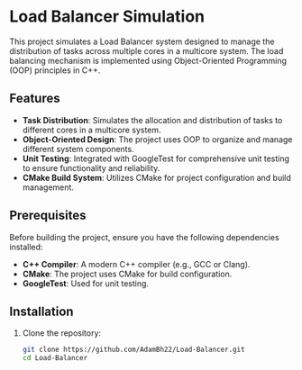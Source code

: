 # Load Balancer Simulation

This project simulates a Load Balancer system designed to manage the distribution of tasks across multiple cores in a multicore system. The load balancing mechanism is implemented using Object-Oriented Programming (OOP) principles in C++.

## Features

- **Task Distribution**: Simulates the allocation and distribution of tasks to different cores in a multicore system.
- **Object-Oriented Design**: The project uses OOP to organize and manage different system components.
- **Unit Testing**: Integrated with GoogleTest for comprehensive unit testing to ensure functionality and reliability.
- **CMake Build System**: Utilizes CMake for project configuration and build management.

## Prerequisites

Before building the project, ensure you have the following dependencies installed:

- **C++ Compiler**: A modern C++ compiler (e.g., GCC or Clang).
- **CMake**: The project uses CMake for build configuration.
- **GoogleTest**: Used for unit testing.

## Installation

1. Clone the repository:
   ```bash
   git clone https://github.com/AdamBh22/Load-Balancer.git
   cd Load-Balancer
